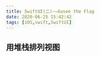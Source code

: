 ```yaml
---
title: SwiftUI(二)——Gusee the Flag
date: 2020-06-25 15:42:42
tags: [iOS,swift,SwiftUI]
---
```


## 用堆栈排列视图

